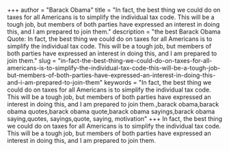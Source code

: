 +++
author = "Barack Obama"
title = "In fact, the best thing we could do on taxes for all Americans is to simplify the individual tax code. This will be a tough job, but members of both parties have expressed an interest in doing this, and I am prepared to join them."
description = "the best Barack Obama Quote: In fact, the best thing we could do on taxes for all Americans is to simplify the individual tax code. This will be a tough job, but members of both parties have expressed an interest in doing this, and I am prepared to join them."
slug = "in-fact-the-best-thing-we-could-do-on-taxes-for-all-americans-is-to-simplify-the-individual-tax-code-this-will-be-a-tough-job-but-members-of-both-parties-have-expressed-an-interest-in-doing-this-and-i-am-prepared-to-join-them"
keywords = "In fact, the best thing we could do on taxes for all Americans is to simplify the individual tax code. This will be a tough job, but members of both parties have expressed an interest in doing this, and I am prepared to join them.,barack obama,barack obama quotes,barack obama quote,barack obama sayings,barack obama saying,quotes, sayings,quote, saying, motivation"
+++
In fact, the best thing we could do on taxes for all Americans is to simplify the individual tax code. This will be a tough job, but members of both parties have expressed an interest in doing this, and I am prepared to join them.
